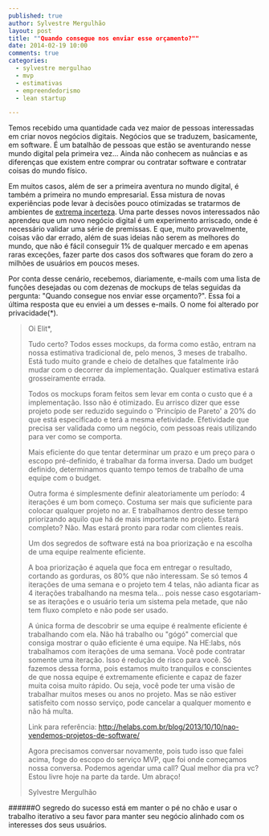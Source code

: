 ```yaml
---
published: true
author: Sylvestre Mergulhão
layout: post
title: ""Quando consegue nos enviar esse orçamento?""
date: 2014-02-19 10:00
comments: true
categories:
  - sylvestre mergulhao
  - mvp
  - estimativas
  - empreendedorismo
  - lean startup

---
```


Temos recebido uma quantidade cada vez maior de pessoas interessadas em criar novos negócios digitais. Negócios que se traduzem, basicamente, em software. É um batalhão de pessoas que estão se aventurando nesse mundo digital pela primeira vez... Ainda não conhecem as nuâncias e as diferenças que existem entre comprar ou contratar software e contratar coisas do mundo físico.

<!--more-->

Em muitos casos, além de ser a primeira aventura no mundo digital, é também a primeira no mundo empresarial. Essa mistura de novas experiências pode levar à decisões pouco otimizadas se tratarmos de ambientes de [extrema incerteza][extreme uncertainty]. Uma parte desses novos interessados não aprendeu que um novo negócio digital é um experimento arriscado, onde é necessário validar uma série de premissas. E que, muito provavelmente, coisas vão dar errado, além de suas ideias não serem as melhores do mundo, que não é fácil conseguir 1% de qualquer mercado e em apenas raras exceções, fazer parte dos casos dos softwares que foram do zero a milhões de usuários em poucos meses.

Por conta desse cenário, recebemos, diariamente, e-mails com uma lista de funções desejadas ou com dezenas de mockups de telas seguidas da pergunta: "Quando consegue nos enviar esse orçamento?". Essa foi a última resposta que eu enviei a um desses e-mails. O nome foi alterado por privacidade(*).

> Oi Elit*,
>
> Tudo certo? Todos esses mockups, da forma como estão, entram na nossa estimativa tradicional de, pelo menos, 3 meses de trabalho. Está tudo muito grande e cheio de detalhes que fatalmente irão mudar com o decorrer da implementação. Qualquer estimativa estará grosseiramente errada.
>
> Todos os mockups foram feitos sem levar em conta o custo que é a implementação. Isso não é otimizado. Eu arrisco dizer que esse projeto pode ser reduzido seguindo o 'Princípio de Pareto' a 20% do que está especificado e terá a mesma efetividade. Efetividade que precisa ser validada como um negócio, com pessoas reais utilizando para ver como se comporta.
>
> Mais eficiente do que tentar determinar um prazo e um preço para o escopo pré-definido, é trabalhar da forma inversa. Dado um budget definido, determinamos quanto tempo temos de trabalho de uma equipe com o budget.
>
> Outra forma é simplesmente definir aleatoriamente um período: 4 iterações é um bom começo. Costuma ser mais que suficiente para colocar qualquer projeto no ar. E trabalhamos dentro desse tempo priorizando aquilo que há de mais importante no projeto. Estará completo? Não. Mas estará pronto para rodar com clientes reais.
>
> Um dos segredos de software está na boa priorização e na escolha de uma equipe realmente eficiente.
>
> A boa priorização é aquela que foca em entregar o resultado, cortando as gorduras, os 80% que não interessam. Se só temos 4 iterações de uma semana e o projeto tem 4 telas, não adianta ficar as 4 iterações trabalhando na mesma tela... pois nesse caso esgotariam-se as iterações e o usuário teria um sistema pela metade, que não tem fluxo completo e não pode ser usado.
>
> A única forma de descobrir se uma equipe é realmente eficiente é trabalhando com ela. Não há trabalho ou "gógó" comercial que consiga mostrar o quão eficiente é uma equipe. Na HE:labs, nós trabalhamos com iterações de uma semana. Você pode contratar somente uma iteração. Isso é redução de risco para você. Só fazemos dessa forma, pois estamos muito tranquilos e conscientes de que nossa equipe é extremamente eficiente e capaz de fazer muita coisa muito rápido. Ou seja, você pode ter uma visão de trabalhar muitos meses ou anos no projeto. Mas se não estiver satisfeito com nosso serviço, pode cancelar a qualquer momento e não há multa.
>
> Link para referência: http://helabs.com.br/blog/2013/10/10/nao-vendemos-projetos-de-software/
>
> Agora precisamos conversar novamente, pois tudo isso que falei acima, foge do escopo do serviço MVP, que foi onde começamos nossa conversa. Podemos agendar uma call? Qual melhor dia pra vc? Estou livre hoje na parte da tarde. Um abraço!
>
> Sylvestre Mergulhão

######O segredo do sucesso está em manter o pé no chão e usar o trabalho iterativo a seu favor para manter seu negócio alinhado com os interesses dos seus usuários.

[extreme uncertainty]: http://www.inc.com/eric-ries/entrepreneur-eric-ries-extreme-uncertainty-is-key-to-success.html
